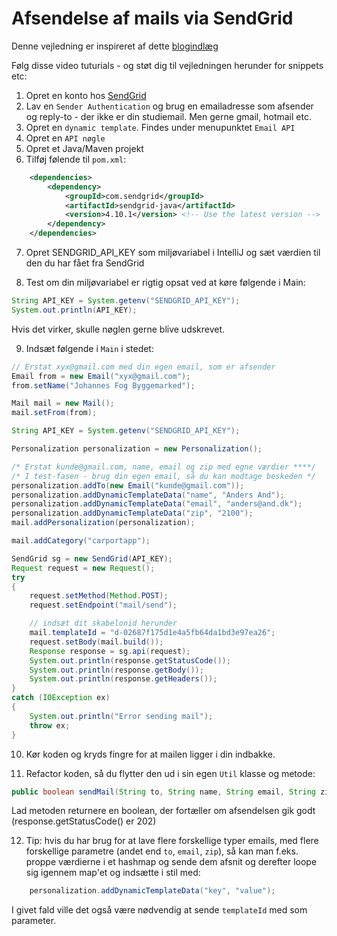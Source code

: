 # Afsendelse af mails via SendGrid

Denne vejledning er inspireret af dette [blogindlæg](https://www.twilio.com/blog/send-dynamic-personalized-party-emails-sendgrid-java)

Følg disse video tuturials - og støt dig til vejledningen herunder for snippets etc:

1. Opret en konto hos [SendGrid](https://sendgrid.com/)
2. Lav en `Sender Authentication` og brug en emailadresse som afsender og reply-to - der ikke er din studiemail. Men gerne gmail, hotmail etc.
3. Opret en `dynamic template`. Findes under menupunktet `Email API`
4. Opret en `API nøgle`
5. Opret et Java/Maven projekt
6. Tilføj følende til `pom.xml`:

```xml
    <dependencies>
        <dependency>
            <groupId>com.sendgrid</groupId>
            <artifactId>sendgrid-java</artifactId>
            <version>4.10.1</version> <!-- Use the latest version -->
        </dependency>
    </dependencies>
```

7. Opret SENDGRID_API_KEY som miljøvariabel i IntelliJ og sæt værdien til den du har fået fra SendGrid

8. Test om din miljøvariabel er rigtig opsat ved at køre følgende i Main:

```java
String API_KEY = System.getenv("SENDGRID_API_KEY");
System.out.println(API_KEY);
```

Hvis det virker, skulle nøglen gerne blive udskrevet.

9. Indsæt følgende i `Main` i stedet:

```java
// Erstat xyx@gmail.com med din egen email, som er afsender
Email from = new Email("xyx@gmail.com");
from.setName("Johannes Fog Byggemarked");

Mail mail = new Mail();
mail.setFrom(from);

String API_KEY = System.getenv("SENDGRID_API_KEY");

Personalization personalization = new Personalization();

/* Erstat kunde@gmail.com, name, email og zip med egne værdier ****/
/* I test-fasen - brug din egen email, så du kan modtage beskeden */
personalization.addTo(new Email("kunde@gmail.com"));
personalization.addDynamicTemplateData("name", "Anders And");
personalization.addDynamicTemplateData("email", "anders@and.dk");
personalization.addDynamicTemplateData("zip", "2100");
mail.addPersonalization(personalization);

mail.addCategory("carportapp");

SendGrid sg = new SendGrid(API_KEY);
Request request = new Request();
try
{
    request.setMethod(Method.POST);
    request.setEndpoint("mail/send");

    // indsæt dit skabelonid herunder
    mail.templateId = "d-02687f175d1e4a5fb64da1bd3e97ea26"; 
    request.setBody(mail.build());
    Response response = sg.api(request);
    System.out.println(response.getStatusCode());
    System.out.println(response.getBody());
    System.out.println(response.getHeaders());
}
catch (IOException ex)
{
    System.out.println("Error sending mail");
    throw ex;
}
```

10. Kør koden og kryds fingre for at mailen ligger i din indbakke.

11. Refactor koden, så du flytter den ud i sin egen `Util` klasse og metode:

```java
public boolean sendMail(String to, String name, String email, String zip)
```

Lad metoden returnere en boolean, der fortæller om afsendelsen gik godt (response.getStatusCode() er 202)

12. Tip: hvis du har brug for at lave flere forskellige typer emails, med flere forskellige parametre (andet end `to`, `email`, `zip`), så kan man f.eks. proppe værdierne i et hashmap og sende dem afsnit og derefter loope sig igennem map'et og indsætte i stil med:

```java
    personalization.addDynamicTemplateData("key", "value");
```

I givet fald ville det også være nødvendig at sende `templateId` med som parameter.
